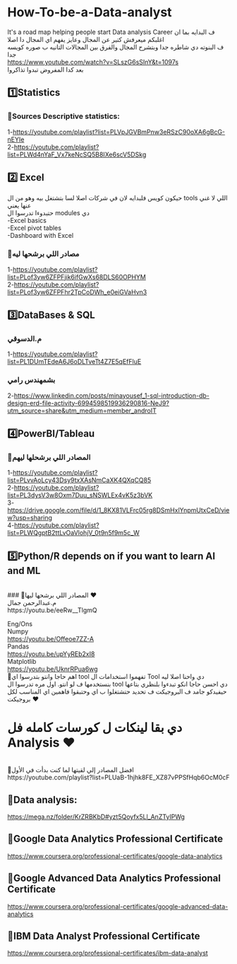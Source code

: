# How-To-be-a-Data-analyst
It's a road map helping people start Data analysis Career
ف البدايه بما ان اغلبكم ميعرفش كتير عن المجال وعايز يفهم اي المجال دا اصلا <br />
ف البنوته دي شاطره جدا وبتشرح المجال والفرق بين المجالات التانيه ب صوره كويسه جدا<br />
https://www.youtube.com/watch?v=SLszG6sSInY&t=1097s<br />
بعد كدا المفروض تبدوا تذاكروا <br />
## 1️⃣Statistics <br />   
### 🔹Sources Descriptive statistics:  <br />
1-https://youtube.com/playlist?list=PLVpJGVBmPnw3eRSzC90oXA6gBcG-nEYIe  <br />
2-https://youtube.com/playlist?list=PLWd4nYaF_Vx7keNcSQ5B8IXe6scV5DSkg  <br />
## 2️⃣ Excel <br />
حيكون كويس فلبدايه لان في شركات اصلا لسا بتشتغل بيه وهو من ال tools اللي لا غني عنها يعني <br />
حتبدوءا تدرسوا ال modules دي <br />
-Excel basics <br />
-Excel pivot tables <br />
-Dashboard with Excel <br />
### 🔹مصادر اللي برشحها ليه <br />
1-https://youtube.com/playlist?list=PLof3yw6ZFPFjik6ifGwXs68DLS60OPHYM <br />
2-https://youtube.com/playlist?list=PLof3yw6ZFPFhr2TpCoDWh_e0eiGVaHvn3 <br />
## 3️⃣DataBases & SQL <br /> 
### م.الدسوقي <br />
1-https://youtube.com/playlist?list=PL1DUmTEdeA6J6oDLTveTt4Z7E5qEfFluE <br />
 ### بشمهندس رامي <br />
2-https://www.linkedin.com/posts/minayousef_1-sql-introduction-db-design-erd-file-activity-6994598519936290816-NeJ9?utm_source=share&utm_medium=member_androIT <br />

## 4️⃣PowerBI/Tableau  <br />
### 🔹المصادر اللي برشحلها ليهم 
1-https://youtube.com/playlist?list=PLvvAoLcy43Dsy9txXAsNmCaXK4QXqCQ85 <br />
2-https://youtube.com/playlist?list=PL3dysV3w8Oxm7Duu_sNSWLEx4vK5z3bVK <br />
3-https://drive.google.com/file/d/1_8KX81VLFrc05rg8DSmHxlYnpmUtxCeD/view?usp=sharing  <br />
4-https://youtube.com/playlist?list=PLWQgptB2ttLvOaVlohjV_0t9n5f9m5c_W  <br />
## 5️⃣Python/R depends on if you want to learn AI and ML
<br />
### 🔹المصادر اللي برشحها ليها ♥️
<br />
 م.عبدالرحمن جمال <br />
https://youtu.be/eeRw__TlgmQ <br />

Eng/Ons <br /> 
Numpy <br />
https://youtu.be/Offeoe7ZZ-A <br />
Pandas <br />
https://youtu.be/upYyREb2xI8 <br />
Matplotlib <br />
https://youtu.be/UknrRPua6wg <br />
🔹اهم حاجا وانتو بتدرسوا اي tool تفهموا استخدامات ال Tool دي واحنا اصلا ليه بنستخدمها ف لو انتو. اول مره تدرسوا ال tool دي احسن حاجا انكو تبدءوا بلنظري بتاعها حيفيدكو جامد ف البروجيكت ف تحديد حتشتغلوا ب اي وحتبقوا فاهمين اي المناسب لكل بروجيكت  ♥️ <br />
#  دي بقا لينكات ل كورسات كامله فل Analysis ♥️ 
<br />
🔹افضل المصادر إلي لقيتها لما كنت بدأت في الأول 
<br />
https://youtube.com/playlist?list=PLUaB-1hjhk8FE_XZ87vPPSfHqb6OcM0cF <br />

## 🔹Data analysis: <br />
  https://mega.nz/folder/KrZRBKbD#yzt5Qoyfx5Ll_AnZTyIPWg <br />
## 🔹Google Data Analytics Professional Certificate <br />
https://www.coursera.org/professional-certificates/google-data-analytics <br />
## 🔹Google Advanced Data Analytics Professional Certificate <br />
https://www.coursera.org/professional-certificates/google-advanced-data-analytics <br />
## 🔹IBM Data Analyst Professional Certificate <br />
https://www.coursera.org/professional-certificates/ibm-data-analyst <br />
